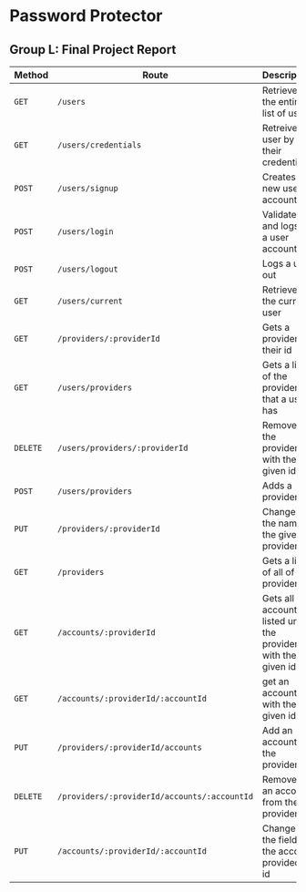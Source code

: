 # Password Protector
## Group L: Final Project Report

Method | Route                 | Description
------ | --------------------- | ---------
`GET` | `/users`              | Retrieves the entire list of users
`GET` | `/users/credentials`           | Retreives a user by their credentials
`POST`  | `/users/signup`              | Creates a new user account
`POST`  | `/users/login`      | Validates and logs in a user account
`POST`  | `/users/logout`      | Logs a user out
`GET`  | `/users/current`      | Retrieves the current user
`GET`  | `/providers/:providerId`      | Gets a provider by their id
`GET`  | `/users/providers`      | Gets a list of the providers that a user has
`DELETE`  | `/users/providers/:providerId`      | Removes the provider with the given id
`POST`  | `/users/providers`      | Adds a provider
`PUT`  | `/providers/:providerId`      | Changes the name of the given provider
`GET`  | `/providers`      | Gets a list of all of the providers
`GET`  | `/accounts/:providerId`      | Gets all accounts listed under the provider with the given id
`GET`  | `/accounts/:providerId/:accountId`      | get an account with the given id
`PUT`  | `/providers/:providerId/accounts`      | Add an account to the provider
`DELETE`  | `/providers/:providerId/accounts/:accountId`      | Removes an account from the provider
`PUT`  | `/accounts/:providerId/:accountId`      | Changes the field of the account provided by id
